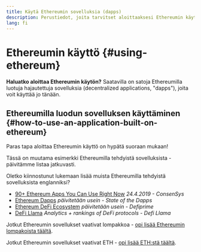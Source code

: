 ```yaml
---
title: Käytä Ethereumin sovelluksia (dapps)
description: Perustiedot, joita tarvitset aloittaaksesi Ethereumin käytön.
lang: fi
---
```


# Ethereumin käyttö {#using-ethereum}

<FeaturedText>

**Haluatko aloittaa Ethereumin käytön?** Saatavilla on satoja Ethereumilla luotuja hajautettuja sovelluksia (decentralized applications, "dapps"), joita voit käyttää jo tänään.

</FeaturedText>

## Ethereumilla luodun sovelluksen käyttäminen {#how-to-use-an-application-built-on-ethereum}

Paras tapa aloittaa Ethereumin käyttö on hypätä suoraan mukaan!

Tässä on muutama esimerkki Ethereumilla tehdyistä sovelluksista - päivitämme listaa jatkuvasti.

<RandomAppList />

Oletko kiinnostunut lukemaan lisää muista Ethereumilla tehdyistä sovelluksista englanniksi?

- [90+ Ethereum Apps You Can Use Right Now](https://media.consensys.net/40-ethereum-apps-you-can-use-right-now-d643333769f7) _24.4.2019 - ConsenSys_
- [Ethereum Dapps](https://www.stateofthedapps.com/rankings/platform/ethereum) _päivitetään usein - State of the Dapps_
- [Ethereum DeFi Ecosystem](https://defiprime.com/ethereum) _päivitetään usein - Defiprime_
- [DeFi Llama](https://defillama.com/) _Analytics + rankings of DeFi protocols - Defi Llama_

Jotkut Ethereumin sovellukset vaativat lompakkoa - [opi lisää Ethereumin lompakoista täältä](/fi/wallets/).

Jotkut Ethereumin sovellukset vaativat ETH - [opi lisää ETH:stä täältä](/fi/eth/).
